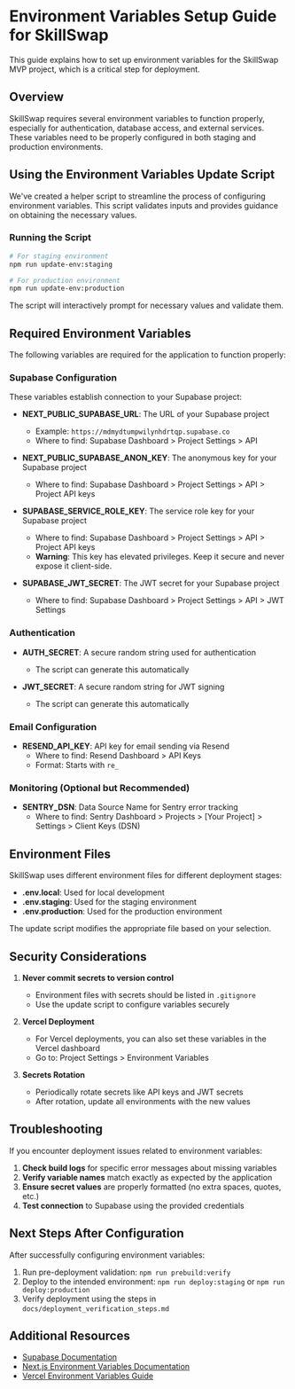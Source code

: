 # Environment Variables Setup Guide for SkillSwap

This guide explains how to set up environment variables for the SkillSwap MVP project, which is a critical step for deployment.

## Overview

SkillSwap requires several environment variables to function properly, especially for authentication, database access, and external services. These variables need to be properly configured in both staging and production environments.

## Using the Environment Variables Update Script

We've created a helper script to streamline the process of configuring environment variables. This script validates inputs and provides guidance on obtaining the necessary values.

### Running the Script

```bash
# For staging environment
npm run update-env:staging

# For production environment
npm run update-env:production
```

The script will interactively prompt for necessary values and validate them.

## Required Environment Variables

The following variables are required for the application to function properly:

### Supabase Configuration

These variables establish connection to your Supabase project:

- **NEXT_PUBLIC_SUPABASE_URL**: The URL of your Supabase project
  - Example: `https://mdmydtumpwilynhdrtqp.supabase.co`
  - Where to find: Supabase Dashboard > Project Settings > API

- **NEXT_PUBLIC_SUPABASE_ANON_KEY**: The anonymous key for your Supabase project
  - Where to find: Supabase Dashboard > Project Settings > API > Project API keys

- **SUPABASE_SERVICE_ROLE_KEY**: The service role key for your Supabase project
  - Where to find: Supabase Dashboard > Project Settings > API > Project API keys
  - **Warning**: This key has elevated privileges. Keep it secure and never expose it client-side.

- **SUPABASE_JWT_SECRET**: The JWT secret for your Supabase project
  - Where to find: Supabase Dashboard > Project Settings > API > JWT Settings

### Authentication

- **AUTH_SECRET**: A secure random string used for authentication
  - The script can generate this automatically

- **JWT_SECRET**: A secure random string for JWT signing
  - The script can generate this automatically

### Email Configuration

- **RESEND_API_KEY**: API key for email sending via Resend
  - Where to find: Resend Dashboard > API Keys
  - Format: Starts with `re_`

### Monitoring (Optional but Recommended)

- **SENTRY_DSN**: Data Source Name for Sentry error tracking
  - Where to find: Sentry Dashboard > Projects > [Your Project] > Settings > Client Keys (DSN)

## Environment Files

SkillSwap uses different environment files for different deployment stages:

- **.env.local**: Used for local development
- **.env.staging**: Used for the staging environment
- **.env.production**: Used for the production environment

The update script modifies the appropriate file based on your selection.

## Security Considerations

1. **Never commit secrets to version control**
   - Environment files with secrets should be listed in `.gitignore`
   - Use the update script to configure variables securely

2. **Vercel Deployment**
   - For Vercel deployments, you can also set these variables in the Vercel dashboard
   - Go to: Project Settings > Environment Variables

3. **Secrets Rotation**
   - Periodically rotate secrets like API keys and JWT secrets
   - After rotation, update all environments with the new values

## Troubleshooting

If you encounter deployment issues related to environment variables:

1. **Check build logs** for specific error messages about missing variables
2. **Verify variable names** match exactly as expected by the application
3. **Ensure secret values** are properly formatted (no extra spaces, quotes, etc.)
4. **Test connection** to Supabase using the provided credentials

## Next Steps After Configuration

After successfully configuring environment variables:

1. Run pre-deployment validation: `npm run prebuild:verify`
2. Deploy to the intended environment: `npm run deploy:staging` or `npm run deploy:production`
3. Verify deployment using the steps in `docs/deployment_verification_steps.md`

## Additional Resources

- [Supabase Documentation](https://supabase.io/docs)
- [Next.js Environment Variables Documentation](https://nextjs.org/docs/basic-features/environment-variables)
- [Vercel Environment Variables Guide](https://vercel.com/docs/environment-variables)
